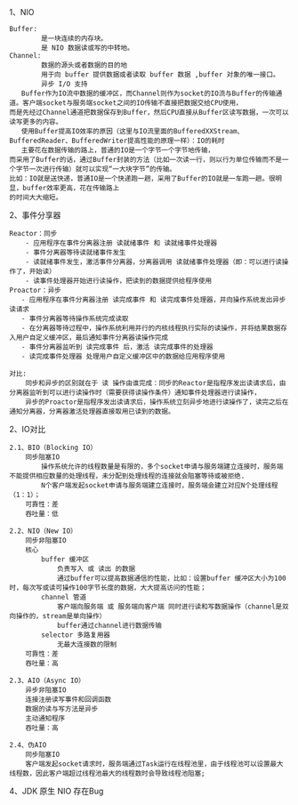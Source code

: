 1、NIO

    Buffer:
            是一块连续的内存块。
            是 NIO 数据读或写的中转地。
    Channel:
            数据的源头或者数据的目的地
            用于向 buffer 提供数据或者读取 buffer 数据 ,buffer 对象的唯一接口。
            异步 I/O 支持
       Buffer作为IO流中数据的缓冲区，而Channel则作为socket的IO流与Buffer的传输通道。客户端socket与服务端socket之间的IO传输不直接把数据交给CPU使用，
    而是先经过Channel通道把数据保存到Buffer，然后CPU直接从Buffer区读写数据，一次可以读写更多的内容。
       使用Buffer提高IO效率的原因（这里与IO流里面的BufferedXXStream、BufferedReader、BufferedWriter提高性能的原理一样）：IO的耗时
       主要花在数据传输的路上，普通的IO是一个字节一个字节地传输，
    而采用了Buffer的话，通过Buffer封装的方法（比如一次读一行，则以行为单位传输而不是一个字节一次进行传输）就可以实现“一大块字节”的传输。
    比如：IO就是送快递，普通IO是一个快递跑一趟，采用了Buffer的IO就是一车跑一趟。很明显，buffer效率更高，花在传输路上
    的时间大大缩短。

2、事件分享器

    Reactor：同步
        - 应用程序在事件分离器注册 读就绪事件 和 读就绪事件处理器
        - 事件分离器等待读就绪事件发生
        - 读就绪事件发生，激活事件分离器，分离器调用 读就绪事件处理器（即：可以进行读操作了，开始读）
        - 读事件处理器开始进行读操作，把读到的数据提供给程序使用
    Proactor：异步
       - 应用程序在事件分离器注册 读完成事件 和 读完成事件处理器，并向操作系统发出异步读请求    
       - 事件分离器等待操作系统完成读取    
       - 在分离器等待过程中，操作系统利用并行的内核线程执行实际的读操作，并将结果数据存入用户自定义缓冲区，最后通知事件分离器读操作完成    
       - 事件分离器监听到 读完成事件 后，激活 读完成事件的处理器    
       - 读完成事件处理器 处理用户自定义缓冲区中的数据给应用程序使用
       
    对比:
        同步和异步的区别就在于 读 操作由谁完成：同步的Reactor是指程序发出读请求后，由分离器监听到可以进行读操作时（需要获得读操作条件）通知事件处理器进行读操作，
        异步的Proactor是指程序发出读请求后，操作系统立刻异步地进行读操作了，读完之后在通知分离器，分离器激活处理器直接取用已读到的数据。
    
2、IO对比

    2.1、BIO（Blocking IO）
        同步阻塞IO
            操作系统允许的线程数量是有限的，多个socket申请与服务端建立连接时，服务端不能提供相应数量的处理线程，未分配到处理线程的连接就会阻塞等待或被拒绝.
            N个客户端发起socket申请与服务端建立连接时，服务端会建立对应N个处理线程（1：1）；
        可靠性：差
        吞吐量：低
       
    2.2、NIO（New IO）
        同步非阻塞IO
        核心
            buffer 缓冲区
                负责写入 或 读出 的数据
                通过buffer可以提高数据通信的性能，比如：设置buffer 缓冲区大小为100时，每次写或读可操作100字节长度的数据，大大提高访问的性能；
            channel 管道
                客户端向服务端 或 服务端向客户端 同时进行读和写数据操作（channel是双向操作的，stream是单向操作）
                buffer通过channel进行数据传输
            selector 多路复用器
                无最大连接数的限制
        可靠性：差
        吞吐量：高
    
    2.3、AIO（Async IO）
        异步非阻塞IO
        连接注册读写事件和回调函数
        数据的读与写方法是异步
        主动通知程序 
        吞吐量：高
    
    2.4、伪AIO   
        同步阻塞IO
        客户端发起socket请求时，服务端通过Task运行在线程池里，由于线程池可以设置最大线程数，因此客户端超过线程池最大的线程数时会导致线程池阻塞; 
        
    
    
4、JDK 原生 NIO 存在Bug
    
    
